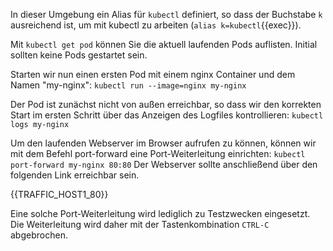 In dieser Umgebung ein Alias für `kubectl` definiert, so dass der Buchstabe `k` ausreichend ist, um mit kubectl zu arbeiten (`alias k=kubectl`{{exec}}).

Mit `kubectl get pod` können Sie die aktuell laufenden Pods auflisten. Initial sollten keine Pods gestartet sein.

Starten wir nun einen ersten Pod mit einem nginx Container und dem Namen "my-nginx":
`kubectl run --image=nginx my-nginx`

Der Pod ist zunächst nicht von außen erreichbar, so dass wir den korrekten Start im ersten Schritt über das Anzeigen des Logfiles kontrollieren:
`kubectl logs my-nginx`

Um den laufenden Webserver im Browser aufrufen zu können, können wir mit dem Befehl port-forward eine Port-Weiterleitung einrichten:
`kubectl port-forward my-nginx 80:80`
Der Webserver sollte anschließend über den folgenden Link erreichbar sein.

{{TRAFFIC_HOST1_80}}

Eine solche Port-Weiterleitung wird lediglich zu Testzwecken eingesetzt. Die Weiterleitung wird daher mit der Tastenkombination `CTRL-C` abgebrochen.
